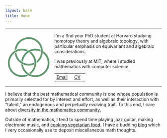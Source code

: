```yaml
---
layout: base
title: Home
---
```


<!-- <script type="text/javascript"
src="https://cdn.mathjax.org/mathjax/latest/MathJax.js?config=TeX-AMS-MML_HTMLorMML">
</script> -->

<table width="100%" cellspacing="0" cellpadding="0" border="0">
<tbody><tr>
<td width = "30%">
<img style="display: block; margin: auto;" alt="photo" src="/assets/Borromean.png">
</td>
<td>
<p>
I'm a 3nd year PhD student at Harvard studying homotopy theory and algebraic topology, with particular emphasis on equivariant and algebraic considerations.
</p>
<p>
I was previously at MIT, where I studied mathematics with computer science.
</p>

<table><tbody>
  <tr><td width="50%" style='text-align:center; vertical-align:middle'>
    <a href="mailto:nataliestewart@math.harvard.edu">Email</a>
  </td>
  <td style='text-align:center; vertical-align:middle'>
    <a href="/files/cv.pdf">CV</a>
  </td>
</tr>
</tbody></table>

</td>
</tr>
</tbody></table>

<p>
I believe that the best mathematical community is one whose population is primarily selected for by interest and effort, as well as their interaction with "talent," an endogenous and perpetually evolving trait.
To this end, I care about <a href="dei.html">diversity in the mathematics community.</a>
</p>

<p>
Outside of mathematics, I tend to spend time playing jazz guitar, making electronic music, and <a href="/cooking/">cooking vegetarian food</a>.
I have a budding <a href="/blog/">blog</a> which I very occasionally use to deposit miscellaneous math thoughts. 
</p>


